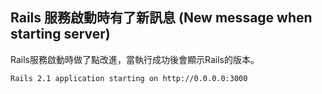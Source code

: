 ## Rails 服務啟動時有了新訊息 (New message when starting server)

Rails服務啟動時做了點改進，當執行成功後會顯示Rails的版本。

	Rails 2.1 application starting on http://0.0.0.0:3000